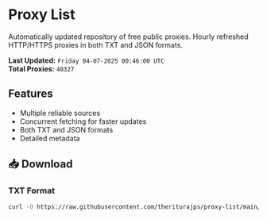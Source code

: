 # Proxy List

Automatically updated repository of free public proxies. Hourly refreshed HTTP/HTTPS proxies in both TXT and JSON formats.

**Last Updated:** `Friday 04-07-2025 00:46:00 UTC`  
**Total Proxies:** `40327`

## Features
- Multiple reliable sources
- Concurrent fetching for faster updates
- Both TXT and JSON formats
- Detailed metadata

## 📥 Download

### TXT Format
```bash
curl -O https://raw.githubusercontent.com/theriturajps/proxy-list/main/proxies.txt